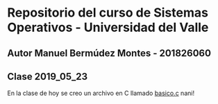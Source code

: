 # Repositorio del curso de Sistemas Operativos - Universidad del Valle
## Autor Manuel Bermúdez Montes - 201826060

## Clase 2019_05_23

En la clase de hoy se creo un archivo en C llamado [basico.c](basico.c) nani!
